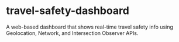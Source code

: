 # travel-safety-dashboard
A web-based dashboard that shows real-time travel safety info using Geolocation, Network, and Intersection Observer APIs.
